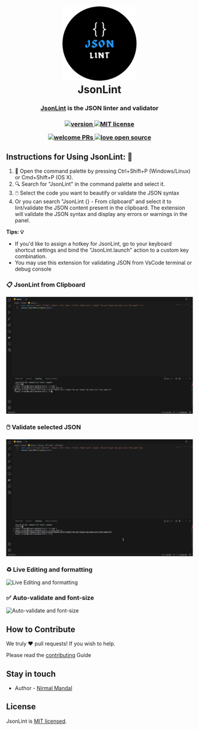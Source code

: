

<h1 align="center">
  <br>
     <a href="https://raw.githubusercontent.com/wekex35/JsonLint/master/icon.png" target="blank"><img src="https://raw.githubusercontent.com/wekex35/JsonLint/master/icon.png" width="200" alt="JsonLint Logo" /></a>
  <br>
  <b>JsonLint</b>
  <br>


</h1>
 
<h3 align="center">
    <a href="https://marketplace.visualstudio.com/items?itemName=wekex.JsonLint" target="_blank">JsonLint</a> is the JSON linter and validator </a> 
    <br>
</h3>
 <h3 align="center">
    <a
    href="https://marketplace.visualstudio.com/items?itemName=wekex.JsonLint">
    <img
      src="https://img.shields.io/vscode-marketplace/v/wekex.JsonLint.svg?style=flat-square&label=vscode%20marketplace"
      alt="version">
  </a>
  <a
    href="https://github.com/wekex35/JsonLint/blob/master/README.md">
    <img
      src="https://img.shields.io/github/license/jinliming2/vscode-go-template.svg"
      alt="MIT license">
  </a>

   <a
    href="https://github.com/wekex35/JsonLint/pulls">
    <img
      src="https://img.shields.io/badge/PRs-welcome-brightgreen.svg"
      alt="welcome PRs">
  </a>
   <a
    href="https://github.com/wekex35/JsonLint/wiki">
    <img
      src="https://badges.frapsoft.com/os/v1/open-source.svg?v=101"
      alt="love open source">
  </a>
</h3>



## Instructions for Using JsonLint: 📸

1. 📌 Open the command palette by pressing Ctrl+Shift+P (Windows/Linux) or Cmd+Shift+P (OS X).
2. 🔍 Search for "JsonLint" in the command palette and select it.
3. 🖱️ Select the code you want to beautify or validate the JSON syntax
4. Or you can search "JsonLint {} - From clipboard" and select it to lint/validate the JSON content present in the clipboard. The extension will validate the JSON syntax and display any errors or warnings in the panel.

**Tips: 💡**

- If you'd like to assign a hotkey for JsonLint, go to your keyboard shortcut settings and bind the "JsonLint.launch" action to a custom key combination.
- You may use this extension for validating JSON from VsCode terminal or debug console

### 📋 JsonLint from Clipboard
![JsonLint from Clipboard](https://raw.githubusercontent.com/wekex35/JsonLint/master/assets/jsonLint-clipboard-validate.gif)

### 🖱️ Validate selected JSON
![JsonLint from Clipboard](https://raw.githubusercontent.com/wekex35/JsonLint/master/assets/jsonLint-selection-based-validating.gif)

### ♻️ Live Editing and formatting
![Live Editing and formatting](https://raw.githubusercontent.com/wekex35/JsonLint/master/assets/jsonLint-auto-validate-live-edit.gif)

### ✅ Auto-validate and font-size
![Auto-validate and font-size](https://raw.githubusercontent.com/wekex35/JsonLint/master/assets/jsonLint-auto-validate-font-size.gif)


## How to Contribute
We truly ❤️ pull requests! If you wish to help.

Please read the [contributing](https://github.com/wekex35/JsonLint/wiki) Guide
## Stay in touch

- Author - [Nirmal Mandal](https://www.linkedin.com/in/nirmal-mandal-275706110)

## License

JsonLint is [MIT licensed](LICENSE).


